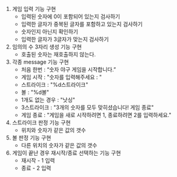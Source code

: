 1. 게임 입력 기능 구현
   - 입력된 숫자에 0이 포함되어 있는지 검사하기
   - 입력한 글자가 중복된 글자를 포함하고 있는지 검사하기
   - 숫자인지 아닌지 확인하기
   - 입력한 글자가 3글자가 맞는지 검사하기
2. 임의의 수 3자리 생성 기능 구현
   - 호출된 숫자는 재호출하지 않는다.
3. 각종 message 기능 구현
   - 처음 한번 : “숫자 야구 게임을 시작합니다.”
   - 게임 시작 : "숫자를 입력해주세요 : "
   - 스트라이크 : "%d스트라이크"
   - 볼 : "%d볼"
   - 1개도 없는 경우 : "낫싱"
   - 3스트라이크 : "3개의 숫자를 모두 맞히셨습니다! 게임 종료"
   - 게임 종료 : "게임을 새로 시작하려면 1, 종료하려면 2를 입력하세요."
4. 스트라이크 판정 기능 구현
   - 위치와 숫자가 같은 값의 갯수
5. 볼 판정 기능 구현
   - 다른 위치의 숫자가 같은 값의 갯수
6. 게임이 끝난 경우 재시작/종료 선택하는 기능 구현
   - 재시작 -  1 입력
   - 종료 - 2 입력